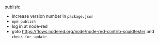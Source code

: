 
publish:
- increase version number in `package.json`
- `npm publish`
- log in at node-red
- goto https://flows.nodered.org/node/node-red-contrib-squidtester and `check for update`
